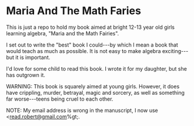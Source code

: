 Maria And The Math Faries
=====================

This is just a repo to hold my book aimed at bright 12-13 year old girls learning algebra, "Maria and the Math Fairies".

I set out to write the "best" book I could---by which I mean a book that would teach as much as possible.  It is not
easy to make algebra exciting---but it is important.

I'd love for some child to read this book.  I wrote it for my daughter, but she has outgrown it.

WARNING: This book is squarely aimed at young girls.  However, it does have crippling, murder, betrayal, magic 
and sorcery, as well as something far worse---teens being cruel to
each other.

NOTE:  My email address is wrong in the manuscript, I now use &lt;read.robert@gmail.com%gt;.

